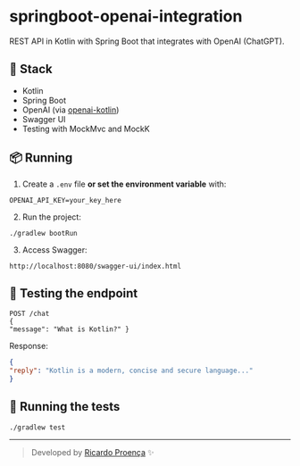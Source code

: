 # springboot-openai-integration

REST API in Kotlin with Spring Boot that integrates with OpenAI (ChatGPT).

## 🔧 Stack
- Kotlin
- Spring Boot
- OpenAI (via [openai-kotlin](https://github.com/aallam/openai-kotlin))
- Swagger UI
- Testing with MockMvc and MockK

## 📦 Running

1. Create a `.env` file **or set the environment variable** with:
```
OPENAI_API_KEY=your_key_here
```

2. Run the project:
```
./gradlew bootRun
```

3. Access Swagger:
```
http://localhost:8080/swagger-ui/index.html
```

## 🧪 Testing the endpoint
```
POST /chat
{
"message": "What is Kotlin?" }
```

Response:
```json
{
"reply": "Kotlin is a modern, concise and secure language..."
}
```

## 🧪 Running the tests
```
./gradlew test
```

---

> Developed by [Ricardo Proença](https://www.linkedin.com/in/ricardoproenca-dev/) ✨